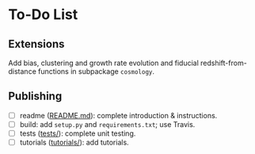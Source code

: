 # To-Do List

## Extensions

Add bias, clustering and growth rate evolution and fiducial 
redshift-from-distance functions in subpackage ``cosmology``.

## Publishing

- [ ] readme ([README.md](./README.md)): complete introduction & instructions.
- [ ] build: add ``setup.py`` and ``requirements.txt``; use Travis.
- [ ] tests ([tests/](./tests/)): complete unit testing.
- [ ] tutorials ([tutorials/](./examples/)): add tutorials.
